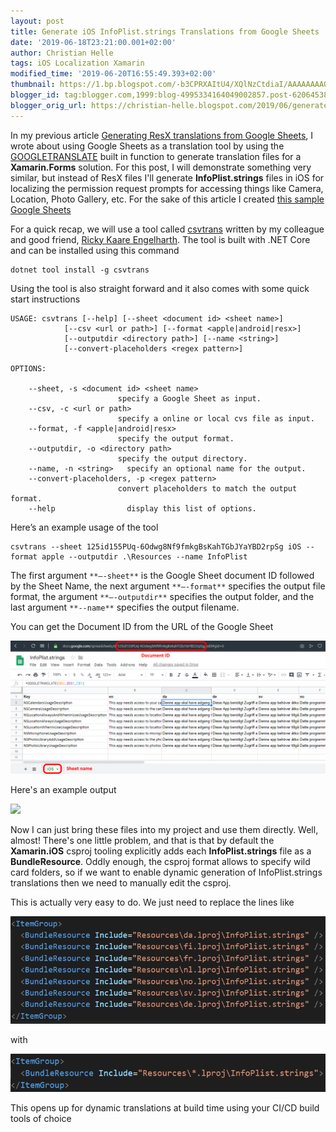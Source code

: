 ```yaml
---
layout: post
title: Generate iOS InfoPlist.strings Translations from Google Sheets
date: '2019-06-18T23:21:00.001+02:00'
author: Christian Helle
tags: iOS Localization Xamarin
modified_time: '2019-06-20T16:55:49.393+02:00'
thumbnail: https://1.bp.blogspot.com/-b3CPRXAItU4/XQlNzCtdiaI/AAAAAAAAQVw/QGee8D4WHkMt4QxvvJGqAKRG0BPUxgktQCLcBGAs/s72-c/infoplist-google-sheets.png
blogger_id: tag:blogger.com,1999:blog-4995334164049002857.post-6206453854170211664
blogger_orig_url: https://christian-helle.blogspot.com/2019/06/generate-ios-infopliststrings.html
---
```


In my previous article [Generating ResX translations from Google Sheets](/2019/06/generate-resx-translations-using-google.html), I wrote about using Google Sheets as a translation tool by using the [GOOGLETRANSLATE](https://support.google.com/docs/answer/3093331?hl=en) built in function to generate translation files for a **Xamarin.Forms** solution. For this post, I will demonstrate something very similar, but instead of ResX files I'll generate **InfoPlist.strings** files in iOS for localizing the permission request prompts for accessing things like Camera, Location, Photo Gallery, etc. For the sake of this article I created [this sample Google Sheets](https://docs.google.com/spreadsheets/d/125id155PUq-6Odwg8Nf9fmkgBsKahTGbJYaYBD2rpSg)  

For a quick recap, we will use a tool called [csvtrans](https://github.com/rickykaare/csvtrans) written by my colleague and good friend, [Ricky Kaare Engelharth](https://twitter.com/rickykaare). The tool is built with .NET Core and can be installed using this command  

    dotnet tool install -g csvtrans

Using the tool is also straight forward and it also comes with some quick start instructions  

    USAGE: csvtrans [--help] [--sheet <document id> <sheet name>]
                [--csv <url or path>] [--format <apple|android|resx>]
                [--outputdir <directory path>] [--name <string>]
                [--convert-placeholders <regex pattern>]

    OPTIONS:

        --sheet, -s <document id> <sheet name>
                            specify a Google Sheet as input.
        --csv, -c <url or path>
                            specify a online or local cvs file as input.
        --format, -f <apple|android|resx>
                            specify the output format.
        --outputdir, -o <directory path>
                            specify the output directory.
        --name, -n <string>   specify an optional name for the output.
        --convert-placeholders, -p <regex pattern>
                            convert placeholders to match the output format.
        --help                display this list of options.

Here’s an example usage of the tool  

    csvtrans --sheet 125id155PUq-6Odwg8Nf9fmkgBsKahTGbJYaYBD2rpSg iOS --format apple --outputdir .\Resources --name InfoPlist

The first argument `**–-sheet**` is the Google Sheet document ID followed by the Sheet Name, the next argument `**–-format**` specifies the output file format, the argument `**–-outputdir**` specifies the output folder, and the last argument `**--name**` specifies the output filename.  

You can get the Document ID from the URL of the Google Sheet  

![](/assets/images/infoplist-google-sheets.png)  

Here's an example output  

![](/assets/images/ios-infoplist-console.png)  

Now I can just bring these files into my project and use them directly. Well, almost! There's one little problem, and that is that by default the **Xamarin.iOS** csproj tooling explicitly adds each **InfoPlist.strings** file as a **BundleResource**. Oddly enough, the csproj format allows to specify wild card folders, so if we want to enable dynamic generation of InfoPlist.strings translations then we need to manually edit the csproj.  

This is actually very easy to do. We just need to replace the lines like  

![](/assets/images/ios-csproj-before.png)

with  

![](/assets/images/ios-csproj-after.png)

This opens up for dynamic translations at build time using your CI/CD build tools of choice